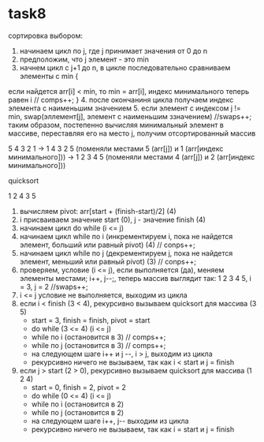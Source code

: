 # task8
сортировка выбором:

1. начинаем цикл по j, где j принимает значения от 0 до n
2. предположим, что j элемент - это min
3. начнем цикл с j+1 до n, в цикле последовательно сравниваем элементы с min 
{

если найдется arr[i] < min, то min = arr[i], индекс минимального теперь равен i // comps++;
}
4. после окончаниня цикла получаем индекс элемента с наименьшим значением 
5. если элемент с индексом j != min, swap(эллемент[j], элемент с наименьшим ззначением) //swaps++;
таким образом, постепенно вычисляя минимальный элемент в массиве, переставляя его на место j, получим отсортированный массив

5 4 3 2 1 -> 1 4 3 2 5 (поменяли местами 5 (arr[j]) и 1 (arr[индекс минимального])) -> 1 2 3 4 5 (поменяли местами 4 (arr[j]) и 2 (arr[индекс минимального]))



quicksort

1 2 4 3 5 
1. вычисляем pivot: arr[start + (finish-start)/2] (4)
2. i присваиваем значение start (0), j - значение finish (4)
3. начинаем цикл do while (i <= j)
3. начинаем цикл while по i (инкрементируем i, пока не найдется элемент, больший или равный pivot) (4)  // conps++;
4. начинаем цикл while по j (декрементируем j, пока не найдется элемент, меньший или равный pivot) (3)  // conps++;
5. проверяем, условие (i <= j), если выполняется (да), меняем элементы местами; i++, j--;, теперь массив выглядит так: 1 2 3 4 5, i  =  3, j = 2 //swaps++;
6. i <= j условие не выполняется, выходим из цикла
7. если i < finish (3 < 4), рекурсивно вызываем quicksort для массива (3 5)
    - start = 3, finish = finish, pivot = start
    - do while (3 <= 4) (i <= j)
    - while по i (остановится в 3) // comps++;
    - while по  j  (остановится в 3) // comps++;
    - на следующем шаге i++ и  j --, i > j, выходим из цикла 
    - рекурсивно ничего не вызываем, так как i < start и j = finish
8. если j > start (2 > 0), рекурсивно вызываем quicksort для массива (1 2 4)
    - start = 0, finish = 2, pivot = 2
    - do while (0 <= 4) (i <= j)
    - while по i (остановится в 2)
    - while по j  (остановится в 2) 
    - на следующем шаге i++, j-- выходим из цикла 
    - рекурсивно ничего не вызываем, так как i = start и j = finish


